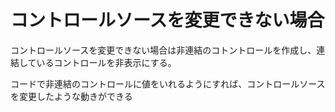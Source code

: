 # コントロールソースを変更できない場合

コントロールソースを変更できない場合は非連結のコトントロールを作成し、連結しているコントロールを非表示にする。

コードで非連結のコントロールに値をいれるようにすれば、コントロールソースを変更したような動きができる